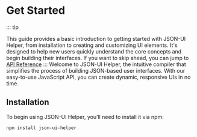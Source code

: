 # Get Started

::: tip

This guide provides a basic introduction to getting started with JSON-UI Helper, from installation to creating and customizing UI elements. It's designed to help new users quickly understand the core concepts and begin building their interfaces. If you want to skip ahead, you can jump to [API Reference](/docs/reference/div)
:::
Welcome to JSON-UI Helper, the intuitive compiler that simplifies the process of building JSON-based user interfaces. With our easy-to-use JavaScript API, you can create dynamic, responsive UIs in no time.

## Installation

To begin using JSON-UI Helper, you’ll need to install it via npm:

```
npm install json-ui-helper
```
